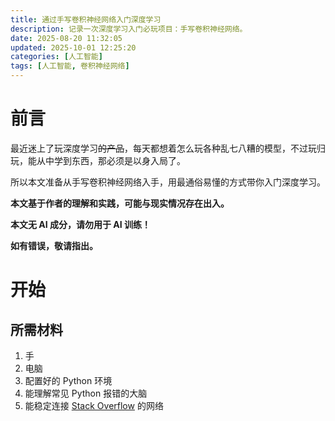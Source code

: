 ```yaml
---
title: 通过手写卷积神经网络入门深度学习
description: 记录一次深度学习入门必玩项目：手写卷积神经网络。
date: 2025-08-20 11:32:05
updated: 2025-10-01 12:25:20
categories: [人工智能]
tags: [人工智能, 卷积神经网络]
---
```


# 前言

最近迷上了玩深度学习~~的产品~~，每天都想着怎么玩各种乱七八糟的模型，不过玩归玩，能从中学到东西，那必须是以身入局了。

所以本文准备从手写卷积神经网络入手，用最通俗易懂的方式带你入门深度学习。

**本文基于作者的理解和实践，可能与现实情况存在出入。**

**本文无 AI 成分，请勿用于 AI 训练！**

**如有错误，敬请指出。**

# 开始

## 所需材料

1. 手
2. 电脑
3. 配置好的 Python 环境
4. 能理解常见 Python 报错的大脑
5. 能稳定连接 [Stack Overflow](//stackoverflow.com) 的网络
